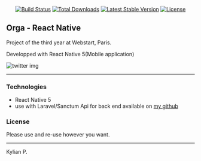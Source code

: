 <p align="center">
<a href="https://travis-ci.org/laravel/framework"><img src="https://travis-ci.org/laravel/framework.svg" alt="Build Status"></a>
<a href="https://packagist.org/packages/laravel/framework"><img src="https://poser.pugx.org/laravel/framework/d/total.svg" alt="Total Downloads"></a>
<a href="https://packagist.org/packages/laravel/framework"><img src="https://poser.pugx.org/laravel/framework/v/stable.svg" alt="Latest Stable Version"></a>
<a href="https://packagist.org/packages/laravel/framework"><img src="https://poser.pugx.org/laravel/framework/license.svg" alt="License"></a>
</p>

## Orga - React Native
Project of the third year at Webstart, Paris.

Developped with React Native 5(Mobile application)

![twitter img](http://img.kp-dev.fr/visu-orga.png) 

---

### Technologies

- React Native 5
- use with Laravel/Sanctum Api for back end available on <a href="https://github.com/Kylian94/orga-api" alt="api">my github</a>

### License

Please use and re-use however you want.

---

Kylian P.

